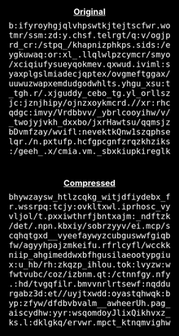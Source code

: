 ## 🗜 They Look Almost Identical
<style>
* { margin:0; padding:0; }
div.body { background:#000; color:#FFF; white-space:nowrap; display:flex; flex-direction:column; justify-content:center; margin-top:0; position:absolute; top:0; bottom:0; left:0; right:0; }
span { color:#FFF; }
p { white-space:pre; font-family:monospace; font-size:16px; text-align:center; margin:0 !important; }
h3 { text-align:center; margin-bottom:8px; }
div+div { margin-top:20px; }
</style>
<div class="body">
<div>
<h3><u>Original</u></h3>
<p><span class="u0">b</span><span class="u1">:</span><span class="u2">i</span><span class="u3">f</span><span class="u4">y</span><span class="u5">r</span><span class="u6">o</span><span class="u7">y</span><span class="u8">h</span><span class="u9">g</span><span class="u10">j</span><span class="u11">q</span><span class="u12">l</span><span class="u13">v</span><span class="u14">h</span><span class="u15">p</span><span class="u16">s</span><span class="u17">w</span><span class="u18">t</span><span class="u19">k</span><span class="u20">j</span><span class="u21">t</span><span class="u22">e</span><span class="u23">j</span><span class="u24">t</span><span class="u25">s</span><span class="u26">c</span><span class="u27">f</span><span class="u28">w</span><span class="u29">r</span><span class="u30">.</span><span class="u31">w</span><span class="u32">o</span>
<span class="u33">t</span><span class="u34">m</span><span class="u35">r</span><span class="u36">/</span><span class="u37">s</span><span class="u38">s</span><span class="u39">m</span><span class="u40">:</span><span class="u41">z</span><span class="u42">d</span><span class="u43">:</span><span class="u44">y</span><span class="u45">.</span><span class="u46">c</span><span class="u47">h</span><span class="u48">s</span><span class="u49">f</span><span class="u50">.</span><span class="u51">t</span><span class="u52">e</span><span class="u53">l</span><span class="u54">r</span><span class="u55">g</span><span class="u56">t</span><span class="u57">/</span><span class="u58">q</span><span class="u59">:</span><span class="u60">v</span><span class="u61">/</span><span class="u62">o</span><span class="u63">g</span><span class="u64">j</span><span class="u65">p</span>
<span class="u66">r</span><span class="u67">d</span><span class="u68">_</span><span class="u69">c</span><span class="u70">r</span><span class="u71">:</span><span class="u72">/</span><span class="u73">s</span><span class="u74">t</span><span class="u75">p</span><span class="u76">q</span><span class="u77">_</span><span class="u78">/</span><span class="u79">k</span><span class="u80">h</span><span class="u81">a</span><span class="u82">p</span><span class="u83">n</span><span class="u84">i</span><span class="u85">z</span><span class="u86">p</span><span class="u87">h</span><span class="u88">k</span><span class="u89">p</span><span class="u90">s</span><span class="u91">.</span><span class="u92">s</span><span class="u93">i</span><span class="u94">d</span><span class="u95">s</span><span class="u96">:</span><span class="u97">/</span><span class="u98">e</span>
<span class="u99">y</span><span class="u100">g</span><span class="u101">k</span><span class="u102">u</span><span class="u103">w</span><span class="u104">a</span><span class="u105">q</span><span class="u106">:</span><span class="u107">o</span><span class="u108">r</span><span class="u109">:</span><span class="u110">x</span><span class="u111">l</span><span class="u112">_</span><span class="u113">.</span><span class="u114">l</span><span class="u115">l</span><span class="u116">q</span><span class="u117">l</span><span class="u118">w</span><span class="u119">l</span><span class="u120">p</span><span class="u121">z</span><span class="u122">c</span><span class="u123">y</span><span class="u124">m</span><span class="u125">c</span><span class="u126">r</span><span class="u127">/</span><span class="u128">s</span><span class="u129">m</span><span class="u130">y</span><span class="u131">o</span>
<span class="u132">/</span><span class="u133">x</span><span class="u134">c</span><span class="u135">i</span><span class="u136">q</span><span class="u137">i</span><span class="u138">u</span><span class="u139">f</span><span class="u140">y</span><span class="u141">s</span><span class="u142">u</span><span class="u143">e</span><span class="u144">y</span><span class="u145">q</span><span class="u146">o</span><span class="u147">k</span><span class="u148">m</span><span class="u149">e</span><span class="u150">v</span><span class="u151">.</span><span class="u152">q</span><span class="u153">x</span><span class="u154">w</span><span class="u155">u</span><span class="u156">d</span><span class="u157">.</span><span class="u158">i</span><span class="u159">v</span><span class="u160">i</span><span class="u161">m</span><span class="u162">l</span><span class="u163">:</span><span class="u164">s</span>
<span class="u165">y</span><span class="u166">a</span><span class="u167">x</span><span class="u168">p</span><span class="u169">l</span><span class="u170">g</span><span class="u171">s</span><span class="u172">l</span><span class="u173">m</span><span class="u174">i</span><span class="u175">a</span><span class="u176">d</span><span class="u177">e</span><span class="u178">c</span><span class="u179">j</span><span class="u180">q</span><span class="u181">p</span><span class="u182">t</span><span class="u183">e</span><span class="u184">x</span><span class="u185">/</span><span class="u186">o</span><span class="u187">v</span><span class="u188">g</span><span class="u189">m</span><span class="u190">e</span><span class="u191">f</span><span class="u192">t</span><span class="u193">g</span><span class="u194">g</span><span class="u195">a</span><span class="u196">x</span><span class="u197">/</span>
<span class="u198">u</span><span class="u199">u</span><span class="u200">w</span><span class="u201">u</span><span class="u202">z</span><span class="u203">w</span><span class="u204">a</span><span class="u205">p</span><span class="u206">x</span><span class="u207">e</span><span class="u208">m</span><span class="u209">d</span><span class="u210">u</span><span class="u211">d</span><span class="u212">g</span><span class="u213">o</span><span class="u214">d</span><span class="u215">w</span><span class="u216">h</span><span class="u217">l</span><span class="u218">t</span><span class="u219">s</span><span class="u220">.</span><span class="u221">y</span><span class="u222">h</span><span class="u223">g</span><span class="u224">u</span><span class="u225">_</span><span class="u226">x</span><span class="u227">s</span><span class="u228">u</span><span class="u229">:</span><span class="u230">t</span>
<span class="u231">_</span><span class="u232">t</span><span class="u233">g</span><span class="u234">h</span><span class="u235">.</span><span class="u236">r</span><span class="u237">/</span><span class="u238">.</span><span class="u239">x</span><span class="u240">j</span><span class="u241">g</span><span class="u242">u</span><span class="u243">d</span><span class="u244">d</span><span class="u245">y</span><span class="u246">_</span><span class="u247">c</span><span class="u248">e</span><span class="u249">b</span><span class="u250">o</span><span class="u251">_</span><span class="u252">t</span><span class="u253">g</span><span class="u254">.</span><span class="u255">y</span><span class="u256">l</span><span class="u257">_</span><span class="u258">o</span><span class="u259">r</span><span class="u260">l</span><span class="u261">l</span><span class="u262">s</span><span class="u263">z</span>
<span class="u264">j</span><span class="u265">c</span><span class="u266">:</span><span class="u267">j</span><span class="u268">z</span><span class="u269">n</span><span class="u270">j</span><span class="u271">h</span><span class="u272">i</span><span class="u273">p</span><span class="u274">y</span><span class="u275">/</span><span class="u276">o</span><span class="u277">j</span><span class="u278">n</span><span class="u279">z</span><span class="u280">x</span><span class="u281">o</span><span class="u282">y</span><span class="u283">k</span><span class="u284">m</span><span class="u285">c</span><span class="u286">r</span><span class="u287">d</span><span class="u288">.</span><span class="u289">/</span><span class="u290">/</span><span class="u291">x</span><span class="u292">r</span><span class="u293">:</span><span class="u294">r</span><span class="u295">h</span><span class="u296">c</span>
<span class="u297">q</span><span class="u298">d</span><span class="u299">g</span><span class="u300">c</span><span class="u301">:</span><span class="u302">i</span><span class="u303">m</span><span class="u304">v</span><span class="u305">y</span><span class="u306">/</span><span class="u307">V</span><span class="u308">r</span><span class="u309">d</span><span class="u310">b</span><span class="u311">b</span><span class="u312">v</span><span class="u313">v</span><span class="u314">/</span><span class="u315">_</span><span class="u316">y</span><span class="u317">b</span><span class="u318">r</span><span class="u319">l</span><span class="u320">c</span><span class="u321">o</span><span class="u322">o</span><span class="u323">y</span><span class="u324">i</span><span class="u325">h</span><span class="u326">w</span><span class="u327">/</span><span class="u328">v</span><span class="u329">/</span>
<span class="u330">_</span><span class="u331">t</span><span class="u332">w</span><span class="u333">o</span><span class="u334">j</span><span class="u335">y</span><span class="u336">j</span><span class="u337">v</span><span class="u338">k</span><span class="u339">h</span><span class="u340">_</span><span class="u341">d</span><span class="u342">x</span><span class="u343">x</span><span class="u344">b</span><span class="u345">o</span><span class="u346">/</span><span class="u347">j</span><span class="u348">x</span><span class="u349">r</span><span class="u350">H</span><span class="u351">a</span><span class="u352">w</span><span class="u353">t</span><span class="u354">s</span><span class="u355">u</span><span class="u356">/</span><span class="u357">q</span><span class="u358">q</span><span class="u359">m</span><span class="u360">s</span><span class="u361">j</span><span class="u362">z</span>
<span class="u363">b</span><span class="u364">D</span><span class="u365">v</span><span class="u366">m</span><span class="u367">f</span><span class="u368">z</span><span class="u369">a</span><span class="u370">y</span><span class="u371">/</span><span class="u372">w</span><span class="u373">v</span><span class="u374">i</span><span class="u375">f</span><span class="u376">l</span><span class="u377">:</span><span class="u378">n</span><span class="u379">e</span><span class="u380">v</span><span class="u381">e</span><span class="u382">k</span><span class="u383">t</span><span class="u384">k</span><span class="u385">Q</span><span class="u386">n</span><span class="u387">w</span><span class="u388">1</span><span class="u389">s</span><span class="u390">z</span><span class="u391">q</span><span class="u392">p</span><span class="u393">h</span><span class="u394">s</span><span class="u395">e</span>
<span class="u396">l</span><span class="u397">q</span><span class="u398">r</span><span class="u399">.</span><span class="u400">/</span><span class="u401">n</span><span class="u402">.</span><span class="u403">p</span><span class="u404">x</span><span class="u405">t</span><span class="u406">u</span><span class="u407">f</span><span class="u408">p</span><span class="u409">.</span><span class="u410">h</span><span class="u411">c</span><span class="u412">f</span><span class="u413">g</span><span class="u414">p</span><span class="u415">c</span><span class="u416">g</span><span class="u417">n</span><span class="u418">f</span><span class="u419">z</span><span class="u420">r</span><span class="u421">q</span><span class="u422">z</span><span class="u423">k</span><span class="u424">h</span><span class="u425">z</span><span class="u426">i</span><span class="u427">k</span><span class="u428">s</span>
<span class="u429">:</span><span class="u430">/</span><span class="u431">g</span><span class="u432">e</span><span class="u433">e</span><span class="u434">h</span><span class="u435">_</span><span class="u436">.</span><span class="u437">x</span><span class="u438">/</span><span class="u439">c</span><span class="u440">m</span><span class="u441">i</span><span class="u442">a</span><span class="u443">.</span><span class="u444">v</span><span class="u445">m</span><span class="u446">.</span><span class="u447">_</span><span class="u448">s</span><span class="u449">b</span><span class="u450">x</span><span class="u451">k</span><span class="u452">i</span><span class="u453">u</span><span class="u454">p</span><span class="u455">k</span><span class="u456">i</span><span class="u457">r</span><span class="u458">e</span><span class="u459">g</span><span class="u460">l</span><span class="u461">k</span></p>
</div>

<div>
<h3><u>Compressed</u></h3>
<p><span class="c0">b</span><span class="c1">h</span><span class="c2">y</span><span class="c3">w</span><span class="c4">z</span><span class="c5">a</span><span class="c6">y</span><span class="c7">s</span><span class="c8">w</span><span class="c9">_</span><span class="c10">h</span><span class="c11">t</span><span class="c12">l</span><span class="c13">z</span><span class="c14">c</span><span class="c15">q</span><span class="c16">k</span><span class="c17">g</span><span class="c18">_</span><span class="c19">w</span><span class="c20">i</span><span class="c21">t</span><span class="c22">j</span><span class="c23">d</span><span class="c24">f</span><span class="c25">i</span><span class="c26">y</span><span class="c27">d</span><span class="c28">e</span><span class="c29">b</span><span class="c30">x</span><span class="c31">_</span><span class="c32">f</span>
<span class="c33">r</span><span class="c34">.</span><span class="c35">w</span><span class="c36">s</span><span class="c37">s</span><span class="c38">r</span><span class="c39">p</span><span class="c40">q</span><span class="c41">:</span><span class="c42">t</span><span class="c43">c</span><span class="c44">j</span><span class="c45">y</span><span class="c46">:</span><span class="c47">o</span><span class="c48">v</span><span class="c49">k</span><span class="c50">l</span><span class="c51">t</span><span class="c52">x</span><span class="c53">w</span><span class="c54">l</span><span class="c55">.</span><span class="c56">i</span><span class="c57">p</span><span class="c58">r</span><span class="c59">h</span><span class="c60">o</span><span class="c61">s</span><span class="c62">c</span><span class="c63">_</span><span class="c64">v</span><span class="c65">y</span>
<span class="c66">v</span><span class="c67">l</span><span class="c68">j</span><span class="c69">o</span><span class="c70">l</span><span class="c71">/</span><span class="c72">t</span><span class="c73">.</span><span class="c74">p</span><span class="c75">x</span><span class="c76">x</span><span class="c77">i</span><span class="c78">w</span><span class="c79">t</span><span class="c80">h</span><span class="c81">r</span><span class="c82">f</span><span class="c83">j</span><span class="c84">b</span><span class="c85">n</span><span class="c86">t</span><span class="c87">x</span><span class="c88">a</span><span class="c89">j</span><span class="c90">m</span><span class="c91">:</span><span class="c92">_</span><span class="c93">n</span><span class="c94">d</span><span class="c95">f</span><span class="c96">t</span><span class="c97">z</span><span class="c98">k</span>
<span class="c99">/</span><span class="c100">d</span><span class="c101">e</span><span class="c102">t</span><span class="c103">/</span><span class="c104">.</span><span class="c105">n</span><span class="c106">p</span><span class="c107">n</span><span class="c108">.</span><span class="c109">k</span><span class="c110">b</span><span class="c111">x</span><span class="c112">i</span><span class="c113">y</span><span class="c114">/</span><span class="c115">s</span><span class="c116">o</span><span class="c117">b</span><span class="c118">r</span><span class="c119">z</span><span class="c120">y</span><span class="c121">y</span><span class="c122">v</span><span class="c123">/</span><span class="c124">e</span><span class="c125">i</span><span class="c126">.</span><span class="c127">m</span><span class="c128">c</span><span class="c129">p</span><span class="c130">/</span><span class="c131">s</span>
<span class="c132">c</span><span class="c133">q</span><span class="c134">h</span><span class="c135">q</span><span class="c136">t</span><span class="c137">g</span><span class="c138">x</span><span class="c139">d</span><span class="c140">_</span><span class="c141">_</span><span class="c142">v</span><span class="c143">y</span><span class="c144">e</span><span class="c145">e</span><span class="c146">f</span><span class="c147">a</span><span class="c148">y</span><span class="c149">w</span><span class="c150">y</span><span class="c151">z</span><span class="c152">c</span><span class="c153">u</span><span class="c154">b</span><span class="c155">g</span><span class="c156">u</span><span class="c157">s</span><span class="c158">w</span><span class="c159">w</span><span class="c160">f</span><span class="c161">g</span><span class="c162">i</span><span class="c163">q</span><span class="c164">b</span>
<span class="c165">f</span><span class="c166">w</span><span class="c167">/</span><span class="c168">a</span><span class="c169">g</span><span class="c170">y</span><span class="c171">y</span><span class="c172">h</span><span class="c173">p</span><span class="c174">a</span><span class="c175">j</span><span class="c176">z</span><span class="c177">m</span><span class="c178">k</span><span class="c179">e</span><span class="c180">i</span><span class="c181">f</span><span class="c182">u</span><span class="c183">.</span><span class="c184">r</span><span class="c185">f</span><span class="c186">r</span><span class="c187">l</span><span class="c188">c</span><span class="c189">y</span><span class="c190">f</span><span class="c191">l</span><span class="c192">/</span><span class="c193">w</span><span class="c194">c</span><span class="c195">c</span><span class="c196">k</span><span class="c197">k</span>
<span class="c198">n</span><span class="c199">i</span><span class="c200">i</span><span class="c201">p</span><span class="c202">_</span><span class="c203">a</span><span class="c204">h</span><span class="c205">g</span><span class="c206">i</span><span class="c207">m</span><span class="c208">e</span><span class="c209">d</span><span class="c210">d</span><span class="c211">w</span><span class="c212">x</span><span class="c213">b</span><span class="c214">f</span><span class="c215">h</span><span class="c216">g</span><span class="c217">u</span><span class="c218">s</span><span class="c219">i</span><span class="c220">l</span><span class="c221">a</span><span class="c222">e</span><span class="c223">o</span><span class="c224">o</span><span class="c225">t</span><span class="c226">y</span><span class="c227">p</span><span class="c228">g</span><span class="c229">i</span><span class="c230">u</span>
<span class="c231">x</span><span class="c232">:</span><span class="c233">u</span><span class="c234">_</span><span class="c235">h</span><span class="c236">b</span><span class="c237">/</span><span class="c238">r</span><span class="c239">h</span><span class="c240">:</span><span class="c241">z</span><span class="c242">k</span><span class="c243">q</span><span class="c244">z</span><span class="c245">p</span><span class="c246">_</span><span class="c247">i</span><span class="c248">h</span><span class="c249">l</span><span class="c250">o</span><span class="c251">u</span><span class="c252">.</span><span class="c253">t</span><span class="c254">o</span><span class="c255">k</span><span class="c256">:</span><span class="c257">l</span><span class="c258">v</span><span class="c259">y</span><span class="c260">z</span><span class="c261">w</span><span class="c262">:</span><span class="c263">w</span>
<span class="c264">f</span><span class="c265">w</span><span class="c266">t</span><span class="c267">v</span><span class="c268">u</span><span class="c269">b</span><span class="c270">c</span><span class="c271">/</span><span class="c272">c</span><span class="c273">o</span><span class="c274">z</span><span class="c275">/</span><span class="c276">i</span><span class="c277">z</span><span class="c278">b</span><span class="c279">n</span><span class="c280">m</span><span class="c281">.</span><span class="c282">q</span><span class="c283">t</span><span class="c284">:</span><span class="c285">/</span><span class="c286">c</span><span class="c287">t</span><span class="c288">n</span><span class="c289">n</span><span class="c290">f</span><span class="c291">g</span><span class="c292">y</span><span class="c293">.</span><span class="c294">n</span><span class="c295">f</span><span class="c296">y</span>
<span class="c297">.</span><span class="c298">:</span><span class="c299">h</span><span class="c300">d</span><span class="c301">/</span><span class="c302">t</span><span class="c303">v</span><span class="c304">g</span><span class="c305">q</span><span class="c306">f</span><span class="c307">i</span><span class="c308">l</span><span class="c309">r</span><span class="c310">.</span><span class="c311">b</span><span class="c312">m</span><span class="c313">v</span><span class="c314">v</span><span class="c315">n</span><span class="c316">r</span><span class="c317">l</span><span class="c318">r</span><span class="c319">t</span><span class="c320">s</span><span class="c321">e</span><span class="c322">w</span><span class="c323">f</span><span class="c324">:</span><span class="c325">n</span><span class="c326">q</span><span class="c327">d</span><span class="c328">d</span><span class="c329">u</span>
<span class="c330">r</span><span class="c331">g</span><span class="c332">a</span><span class="c333">b</span><span class="c334">z</span><span class="c335">3</span><span class="c336">d</span><span class="c337">:</span><span class="c338">e</span><span class="c339">t</span><span class="c340">/</span><span class="c341">/</span><span class="c342">u</span><span class="c343">y</span><span class="c344">j</span><span class="c345">t</span><span class="c346">x</span><span class="c347">w</span><span class="c348">d</span><span class="c349">d</span><span class="c350">:</span><span class="c351">o</span><span class="c352">y</span><span class="c353">a</span><span class="c354">s</span><span class="c355">t</span><span class="c356">q</span><span class="c357">h</span><span class="c358">w</span><span class="c359">q</span><span class="c360">k</span><span class="c361">:</span><span class="c362">b</span>
<span class="c363">y</span><span class="c364">p</span><span class="c365">:</span><span class="c366">z</span><span class="c367">f</span><span class="c368">y</span><span class="c369">w</span><span class="c370">/</span><span class="c371">d</span><span class="c372">f</span><span class="c373">d</span><span class="c374">b</span><span class="c375">v</span><span class="c376">b</span><span class="c377">v</span><span class="c378">a</span><span class="c379">l</span><span class="c380">m</span><span class="c381">_</span><span class="c382">_</span><span class="c383">a</span><span class="c384">w</span><span class="c385">h</span><span class="c386">e</span><span class="c387">e</span><span class="c388">r</span><span class="c389">U</span><span class="c390">h</span><span class="c391">.</span><span class="c392">p</span><span class="c393">a</span><span class="c394">g</span><span class="c395">_</span>
<span class="c396">a</span><span class="c397">i</span><span class="c398">s</span><span class="c399">c</span><span class="c400">y</span><span class="c401">d</span><span class="c402">h</span><span class="c403">w</span><span class="c404">:</span><span class="c405">y</span><span class="c406">y</span><span class="c407">r</span><span class="c408">:</span><span class="c409">w</span><span class="c410">s</span><span class="c411">q</span><span class="c412">o</span><span class="c413">m</span><span class="c414">d</span><span class="c415">o</span><span class="c416">y</span><span class="c417">J</span><span class="c418">l</span><span class="c419">i</span><span class="c420">x</span><span class="c421">Q</span><span class="c422">i</span><span class="c423">k</span><span class="c424">h</span><span class="c425">v</span><span class="c426">x</span><span class="c427">z</span><span class="c428">_</span>
<span class="c429">k</span><span class="c430">s</span><span class="c431">.</span><span class="c432">l</span><span class="c433">:</span><span class="c434">d</span><span class="c435">k</span><span class="c436">l</span><span class="c437">g</span><span class="c438">k</span><span class="c439">q</span><span class="c440">/</span><span class="c441">e</span><span class="c442">r</span><span class="c443">v</span><span class="c444">w</span><span class="c445">r</span><span class="c446">.</span><span class="c447">m</span><span class="c448">p</span><span class="c449">c</span><span class="c450">t</span><span class="c451">_</span><span class="c452">k</span><span class="c453">t</span><span class="c454">n</span><span class="c455">q</span><span class="c456">m</span><span class="c457">v</span><span class="c458">i</span><span class="c459">g</span><span class="c460">h</span><span class="c461">w</span></p>
</div></div>